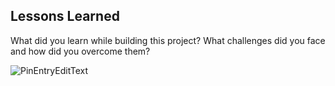 
## Lessons Learned

What did you learn while building this project? What challenges did you face and how did you overcome them?



![PinEntryEditText](https://media.giphy.com/media/4jmWcbRuOPKAUZMNi3/giphy-downsized-large.gif)
